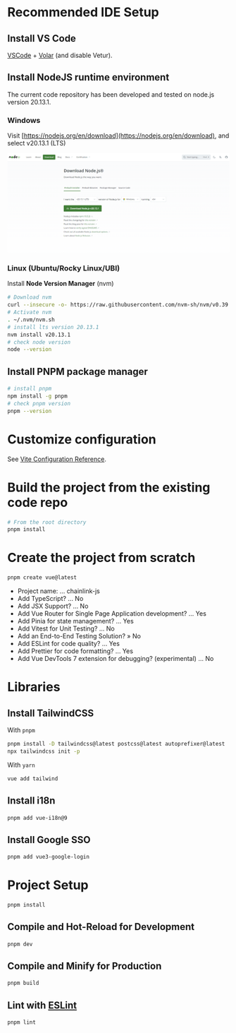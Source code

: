 # Recommended IDE Setup

## Install VS Code
[VSCode](https://code.visualstudio.com/) + [Volar](https://marketplace.visualstudio.com/items?itemName=Vue.volar) (and disable Vetur).

## Install NodeJS runtime environment

The current code repository has been developed and tested on node.js version 20.13.1.

### Windows

Visit [https://nodejs.org/en/download](https://nodejs.org/en/download), and select v20.13.1 (LTS) 

![](img/win-nodejs-download.png)

### Linux (Ubuntu/Rocky Linux/UBI)

Install **Node Version Manager** (nvm)

```bash
# Download nvm
curl --insecure -o- https://raw.githubusercontent.com/nvm-sh/nvm/v0.39.7/install.sh | bash
# Activate nvm
. ~/.nvm/nvm.sh
# install lts version 20.13.1
nvm install v20.13.1
# check node version
node --version
```

## Install PNPM package manager

```bash
# install pnpm
npm install -g pnpm
# check pnpm version
pnpm --version
```

# Customize configuration

See [Vite Configuration Reference](https://vitejs.dev/config/).

# Build the project from the existing code repo

```bash
# From the root directory
pnpm install
```

# Create the project from scratch

```sh
pnpm create vue@latest
```

* Project name: ... chainlink-js
* Add TypeScript? ... No
* Add JSX Support? ... No
* Add Vue Router for Single Page Application development? ... Yes
* Add Pinia for state management? ... Yes
* Add Vitest for Unit Testing? ... No
* Add an End-to-End Testing Solution? » No
* Add ESLint for code quality? ... Yes
* Add Prettier for code formatting? ... Yes
* Add Vue DevTools 7 extension for debugging? (experimental) ... No

# Libraries

## Install TailwindCSS

With `pnpm`

```sh
pnpm install -D tailwindcss@latest postcss@latest autoprefixer@latest
npx tailwindcss init -p
```

With `yarn`

```sh
vue add tailwind
```

## Install i18n

```sh
pnpm add vue-i18n@9
```

## Install Google SSO

```sh
pnpm add vue3-google-login
```

# Project Setup

```sh
pnpm install
```

## Compile and Hot-Reload for Development

```sh
pnpm dev
```

## Compile and Minify for Production

```sh
pnpm build
```

## Lint with [ESLint](https://eslint.org/)

```sh
pnpm lint
```
